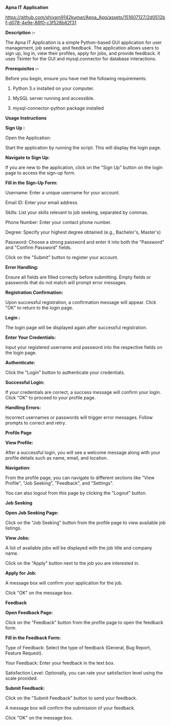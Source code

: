 **Apna IT Application**

https://github.com/shivam9142kumar/Apna_App/assets/151607127/2d0512bf-d078-4e9e-88f0-c3f528b82f31



**Description :-**

The Apna IT Application is a simple Python-based GUI application for user management, job seeking, and feedback. The application allows users to sign up, log in, view their profiles, apply for jobs, and provide feedback. It uses Tkinter for the GUI and mysql.connector for database interactions.

**Prerequisites :-**

Before you begin, ensure you have met the following requirements:

1.  Python 3.x installed on your computer.

2.  MySQL server running and accessible.

3.  mysql-connector-python package installed

**Usage Instructions**

**Sign Up :**

Open the Application:

Start the application by running the script. This will display the login page.

**Navigate to Sign Up:**

If you are new to the application, click on the "Sign Up" button on the login page to access the sign-up form.

**Fill in the Sign-Up Form:**

Username: Enter a unique username for your account.

Email ID: Enter your email address.

Skills: List your skills relevant to job seeking, separated by commas.

Phone Number: Enter your contact phone number.

Degree: Specify your highest degree obtained (e.g., Bachelor's, Master's)

Password: Choose a strong password and enter it into both the "Password" and "Confirm Password" fields.

Click on the "Submit" button to register your account.

**Error Handling:**

Ensure all fields are filled correctly before submitting. Empty fields or passwords that do not match will prompt error messages.

**Registration Confirmation:**

Upon successful registration, a confirmation message will appear. Click "OK" to return to the login page.

**Login :**

The login page will be displayed again after successful registration.

**Enter Your Credentials:**

Input your registered username and password into the respective fields on the login page.

**Authenticate:**

Click the "Login" button to authenticate your credentials.

**Successful Login:**

If your credentials are correct, a success message will confirm your login. Click "OK" to proceed to your profile page.

**Handling Errors:**

Incorrect usernames or passwords will trigger error messages. Follow prompts to correct and retry.

**Profile Page**

**View Profile:**

After a successful login, you will see a welcome message along with your profile details such as name, email, and location.

**Navigation:**

From the profile page, you can navigate to different sections like "View Profile", "Job Seeking", "Feedback", and "Settings".

You can also logout from this page by clicking the "Logout" button.

**Job Seeking**

**Open Job Seeking Page:**

Click on the "Job Seeking" button from the profile page to view available job listings.

**View Jobs:**

A list of available jobs will be displayed with the job title and company name.

Click on the "Apply" button next to the job you are interested in.

**Apply for Job:**

A message box will confirm your application for the job.

Click "OK" on the message box.

**Feedback**

**Open Feedback Page:**

Click on the "Feedback" button from the profile page to open the feedback form.

**Fill in the Feedback Form:**

Type of Feedback: Select the type of feedback (General, Bug Report, Feature Request).

Your Feedback: Enter your feedback in the text box.

Satisfaction Level: Optionally, you can rate your satisfaction level using the scale provided.

**Submit Feedback:**

Click on the "Submit Feedback" button to send your feedback.

A message box will confirm the submission of your feedback.

Click "OK" on the message box.


